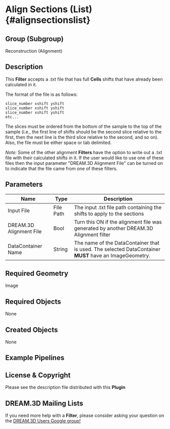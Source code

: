 Align Sections (List) {#alignsectionslist}
======

## Group (Subgroup) ##

Reconstruction (Alignment)

## Description ##

This **Filter** accepts a .txt file that has full **Cells** shifts that have already been calculated in it.  

The format of the file is as follows:

    slice_number xshift yshift
    slice_number xshift yshift
    slice_number xshift yshift
    etc...

The slices must be ordered from the bottom of the sample to the top of the sample (i.e., the first line of shifts should be the second slice relative to the first, then the next line is the third slice relative to the second, and so on). Also, the file must be either space or tab delimited.

*Note:* Some of the other alignment **Filters** have the option to write out a .txt file with their calculated shifts in it. If the user would like to use one of these files then the input parameter "DREAM.3D Alignment File" can be turned on to indicate that the file came from one of these filters.


## Parameters ##

| Name | Type | Description |
|------|------| ----------- |
| Input File | File Path | The input .txt file path containing the shifts to apply to the sections |
| DREAM.3D Alignment File | Bool | Turn this ON if the alignment file was generated by another DREAM.3D Alignment filter |
| DataContainer Name | String | The name of the DataContainer that is used. The selected DataContainer  **MUST** have an ImageGeometry. |

## Required Geometry ##

Image

## Required Objects ##

None

## Created Objects ##

None

## Example Pipelines ##



## License & Copyright ##

Please see the description file distributed with this **Plugin**

## DREAM.3D Mailing Lists ##

If you need more help with a **Filter**, please consider asking your question on the [DREAM.3D Users Google group!](https://groups.google.com/forum/?hl=en#!forum/dream3d-users)


